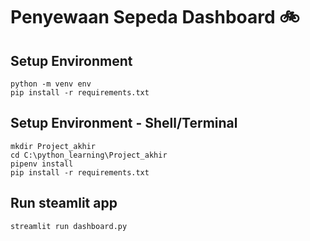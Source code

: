 # Penyewaan Sepeda Dashboard 🚲

## Setup Environment
```
python -m venv env
pip install -r requirements.txt
```

## Setup Environment - Shell/Terminal
```
mkdir Project_akhir
cd C:\python_learning\Project_akhir
pipenv install
pip install -r requirements.txt
```

## Run steamlit app
```
streamlit run dashboard.py
```